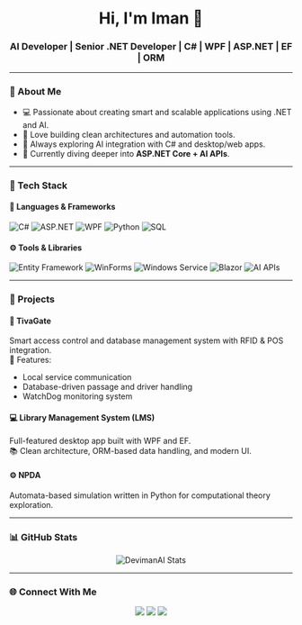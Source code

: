 <h1 align="center">Hi, I'm Iman 👋</h1>
<h3 align="center">AI Developer | Senior .NET Developer | C# | WPF | ASP.NET | EF | ORM</h3>

---

### 🧠 About Me
- 💻 Passionate about creating smart and scalable applications using .NET and AI.  
- 🧩 Love building clean architectures and automation tools.  
- 🧠 Always exploring AI integration with C# and desktop/web apps.  
- 🌱 Currently diving deeper into **ASP.NET Core + AI APIs**.  

---

### 🚀 Tech Stack

#### 💼 Languages & Frameworks
![C#](https://img.shields.io/badge/C%23-239120?style=for-the-badge&logo=csharp&logoColor=white)
![ASP.NET](https://img.shields.io/badge/ASP.NET-512BD4?style=for-the-badge&logo=dotnet&logoColor=white)
![WPF](https://img.shields.io/badge/WPF-0C0C0C?style=for-the-badge&logo=windows&logoColor=white)
![Python](https://img.shields.io/badge/Python-3776AB?style=for-the-badge&logo=python&logoColor=white)
![SQL](https://img.shields.io/badge/SQL-316192?style=for-the-badge&logo=postgresql&logoColor=white)

#### ⚙️ Tools & Libraries
![Entity Framework](https://img.shields.io/badge/Entity_Framework-512BD4?style=for-the-badge&logo=dotnet&logoColor=white)
![WinForms](https://img.shields.io/badge/WinForms-0C0C0C?style=for-the-badge&logo=windows&logoColor=white)
![Windows Service](https://img.shields.io/badge/Windows_Service-0078D7?style=for-the-badge&logo=windows&logoColor=white)
![Blazor](https://img.shields.io/badge/Blazor-512BD4?style=for-the-badge&logo=blazor&logoColor=white)
![AI APIs](https://img.shields.io/badge/AI_API-FFD43B?style=for-the-badge&logo=openai&logoColor=black)

---

### 📂 Projects

#### 🧩 **TivaGate**
Smart access control and database management system with RFID & POS integration.  
🧠 Features:
- Local service communication  
- Database-driven passage and driver handling  
- WatchDog monitoring system  

#### 💻 **Library Management System (LMS)**
Full-featured desktop app built with WPF and EF.  
📚 Clean architecture, ORM-based data handling, and modern UI.

#### ⚙️ **NPDA**
Automata-based simulation written in Python for computational theory exploration.

---

### 📊 GitHub Stats
<p align="center">
  <img src="https://github-readme-stats.vercel.app/api?username=DevimanAI&show_icons=true&theme=tokyonight" alt="DevimanAI Stats" />
</p>

---

### 🌐 Connect With Me
<p align="center">
  <a href="https://deviman.ir"><img src="https://img.shields.io/badge/Website-deviman.ir-1f1f1f?style=for-the-badge&logo=google-chrome&logoColor=white" /></a>
  <a href="mailto:deviman.ai@gmail.com"><img src="https://img.shields.io/badge/Email-Contact_Me-0078D4?style=for-the-badge&logo=gmail&logoColor=white" /></a>
  <a href="https://www.linkedin.com/in/devimanai"><img src="https://img.shields.io/badge/LinkedIn-Iman_Ahmadi-0A66C2?style=for-the-badge&logo=linkedin&logoColor=white" /></a>
</p>
